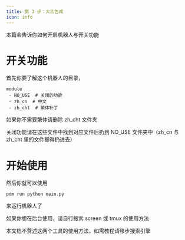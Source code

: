 ```yaml
---
title: 第 3 步：大功告成
icon: info
---
```


本篇会告诉你如何开启机器人与开关功能

# 开关功能

首先你要了解这个机器人的目录，

```text
module
 - NO_USE  # 关闭的功能
 - zh_cn  # 中文
 - zh_cht  # 繁体补丁
```

如果你不需要繁体请删除 zh_cht 文件夹

关闭功能请在这些文件中找到对应文件后扔到 NO_USE 文件夹中（zh_cn 与 zh_cht 里的文件都得扔进去）

# 开始使用

然后你就可以使用

```shell
pdm run python main.py
```

来运行机器人了

如果你想在后台使用，请自行搜索 screen 或 tmux 的使用方法

本文档不赘述这两个工具的使用方法，如需教程请移步搜索引擎